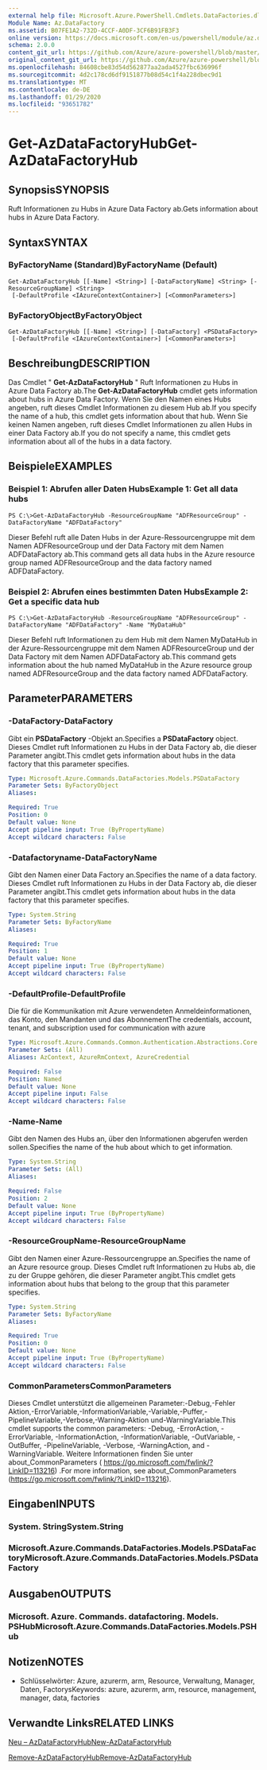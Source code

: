 ```yaml
---
external help file: Microsoft.Azure.PowerShell.Cmdlets.DataFactories.dll-Help.xml
Module Name: Az.DataFactory
ms.assetid: B07FE1A2-732D-4CCF-A0DF-3CF6B91FB3F3
online version: https://docs.microsoft.com/en-us/powershell/module/az.datafactory/get-azdatafactoryhub
schema: 2.0.0
content_git_url: https://github.com/Azure/azure-powershell/blob/master/src/DataFactory/DataFactoryV2/help/Get-AzDataFactoryHub.md
original_content_git_url: https://github.com/Azure/azure-powershell/blob/master/src/DataFactory/DataFactoryV2/help/Get-AzDataFactoryHub.md
ms.openlocfilehash: 84608cbe83d54d562877aa2ada4527fbc636996f
ms.sourcegitcommit: 4d2c178cd6df9151877b08d54c1f4a228dbec9d1
ms.translationtype: MT
ms.contentlocale: de-DE
ms.lasthandoff: 01/29/2020
ms.locfileid: "93651782"
---
```

# <span data-ttu-id="21032-101">Get-AzDataFactoryHub</span><span class="sxs-lookup"><span data-stu-id="21032-101">Get-AzDataFactoryHub</span></span>

## <span data-ttu-id="21032-102">Synopsis</span><span class="sxs-lookup"><span data-stu-id="21032-102">SYNOPSIS</span></span>
<span data-ttu-id="21032-103">Ruft Informationen zu Hubs in Azure Data Factory ab.</span><span class="sxs-lookup"><span data-stu-id="21032-103">Gets information about hubs in Azure Data Factory.</span></span>

## <span data-ttu-id="21032-104">Syntax</span><span class="sxs-lookup"><span data-stu-id="21032-104">SYNTAX</span></span>

### <span data-ttu-id="21032-105">ByFactoryName (Standard)</span><span class="sxs-lookup"><span data-stu-id="21032-105">ByFactoryName (Default)</span></span>
```
Get-AzDataFactoryHub [[-Name] <String>] [-DataFactoryName] <String> [-ResourceGroupName] <String>
 [-DefaultProfile <IAzureContextContainer>] [<CommonParameters>]
```

### <span data-ttu-id="21032-106">ByFactoryObject</span><span class="sxs-lookup"><span data-stu-id="21032-106">ByFactoryObject</span></span>
```
Get-AzDataFactoryHub [[-Name] <String>] [-DataFactory] <PSDataFactory>
 [-DefaultProfile <IAzureContextContainer>] [<CommonParameters>]
```

## <span data-ttu-id="21032-107">Beschreibung</span><span class="sxs-lookup"><span data-stu-id="21032-107">DESCRIPTION</span></span>
<span data-ttu-id="21032-108">Das Cmdlet " **Get-AzDataFactoryHub** " Ruft Informationen zu Hubs in Azure Data Factory ab.</span><span class="sxs-lookup"><span data-stu-id="21032-108">The **Get-AzDataFactoryHub** cmdlet gets information about hubs in Azure Data Factory.</span></span>
<span data-ttu-id="21032-109">Wenn Sie den Namen eines Hubs angeben, ruft dieses Cmdlet Informationen zu diesem Hub ab.</span><span class="sxs-lookup"><span data-stu-id="21032-109">If you specify the name of a hub, this cmdlet gets information about that hub.</span></span>
<span data-ttu-id="21032-110">Wenn Sie keinen Namen angeben, ruft dieses Cmdlet Informationen zu allen Hubs in einer Data Factory ab.</span><span class="sxs-lookup"><span data-stu-id="21032-110">If you do not specify a name, this cmdlet gets information about all of the hubs in a data factory.</span></span>

## <span data-ttu-id="21032-111">Beispiele</span><span class="sxs-lookup"><span data-stu-id="21032-111">EXAMPLES</span></span>

### <span data-ttu-id="21032-112">Beispiel 1: Abrufen aller Daten Hubs</span><span class="sxs-lookup"><span data-stu-id="21032-112">Example 1: Get all data hubs</span></span>
```
PS C:\>Get-AzDataFactoryHub -ResourceGroupName "ADFResourceGroup" -DataFactoryName "ADFDataFactory"
```

<span data-ttu-id="21032-113">Dieser Befehl ruft alle Daten Hubs in der Azure-Ressourcengruppe mit dem Namen ADFResourceGroup und der Data Factory mit dem Namen ADFDataFactory ab.</span><span class="sxs-lookup"><span data-stu-id="21032-113">This command gets all data hubs in the Azure resource group named ADFResourceGroup and the data factory named ADFDataFactory.</span></span>

### <span data-ttu-id="21032-114">Beispiel 2: Abrufen eines bestimmten Daten Hubs</span><span class="sxs-lookup"><span data-stu-id="21032-114">Example 2: Get a specific data hub</span></span>
```
PS C:\>Get-AzDataFactoryHub -ResourceGroupName "ADFResourceGroup" -DataFactoryName "ADFDataFactory" -Name "MyDataHub"
```

<span data-ttu-id="21032-115">Dieser Befehl ruft Informationen zu dem Hub mit dem Namen MyDataHub in der Azure-Ressourcengruppe mit dem Namen ADFResourceGroup und der Data Factory mit dem Namen ADFDataFactory ab.</span><span class="sxs-lookup"><span data-stu-id="21032-115">This command gets information about the hub named MyDataHub in the Azure resource group named ADFResourceGroup and the data factory named ADFDataFactory.</span></span>

## <span data-ttu-id="21032-116">Parameter</span><span class="sxs-lookup"><span data-stu-id="21032-116">PARAMETERS</span></span>

### <span data-ttu-id="21032-117">-DataFactory</span><span class="sxs-lookup"><span data-stu-id="21032-117">-DataFactory</span></span>
<span data-ttu-id="21032-118">Gibt ein **PSDataFactory** -Objekt an.</span><span class="sxs-lookup"><span data-stu-id="21032-118">Specifies a **PSDataFactory** object.</span></span>
<span data-ttu-id="21032-119">Dieses Cmdlet ruft Informationen zu Hubs in der Data Factory ab, die dieser Parameter angibt.</span><span class="sxs-lookup"><span data-stu-id="21032-119">This cmdlet gets information about hubs in the data factory that this parameter specifies.</span></span>

```yaml
Type: Microsoft.Azure.Commands.DataFactories.Models.PSDataFactory
Parameter Sets: ByFactoryObject
Aliases:

Required: True
Position: 0
Default value: None
Accept pipeline input: True (ByPropertyName)
Accept wildcard characters: False
```

### <span data-ttu-id="21032-120">-Datafactoryname</span><span class="sxs-lookup"><span data-stu-id="21032-120">-DataFactoryName</span></span>
<span data-ttu-id="21032-121">Gibt den Namen einer Data Factory an.</span><span class="sxs-lookup"><span data-stu-id="21032-121">Specifies the name of a data factory.</span></span>
<span data-ttu-id="21032-122">Dieses Cmdlet ruft Informationen zu Hubs in der Data Factory ab, die dieser Parameter angibt.</span><span class="sxs-lookup"><span data-stu-id="21032-122">This cmdlet gets information about hubs in the data factory that this parameter specifies.</span></span>

```yaml
Type: System.String
Parameter Sets: ByFactoryName
Aliases:

Required: True
Position: 1
Default value: None
Accept pipeline input: True (ByPropertyName)
Accept wildcard characters: False
```

### <span data-ttu-id="21032-123">-DefaultProfile</span><span class="sxs-lookup"><span data-stu-id="21032-123">-DefaultProfile</span></span>
<span data-ttu-id="21032-124">Die für die Kommunikation mit Azure verwendeten Anmeldeinformationen, das Konto, den Mandanten und das Abonnement</span><span class="sxs-lookup"><span data-stu-id="21032-124">The credentials, account, tenant, and subscription used for communication with azure</span></span>

```yaml
Type: Microsoft.Azure.Commands.Common.Authentication.Abstractions.Core.IAzureContextContainer
Parameter Sets: (All)
Aliases: AzContext, AzureRmContext, AzureCredential

Required: False
Position: Named
Default value: None
Accept pipeline input: False
Accept wildcard characters: False
```

### <span data-ttu-id="21032-125">-Name</span><span class="sxs-lookup"><span data-stu-id="21032-125">-Name</span></span>
<span data-ttu-id="21032-126">Gibt den Namen des Hubs an, über den Informationen abgerufen werden sollen.</span><span class="sxs-lookup"><span data-stu-id="21032-126">Specifies the name of the hub about which to get information.</span></span>

```yaml
Type: System.String
Parameter Sets: (All)
Aliases:

Required: False
Position: 2
Default value: None
Accept pipeline input: True (ByPropertyName)
Accept wildcard characters: False
```

### <span data-ttu-id="21032-127">-ResourceGroupName</span><span class="sxs-lookup"><span data-stu-id="21032-127">-ResourceGroupName</span></span>
<span data-ttu-id="21032-128">Gibt den Namen einer Azure-Ressourcengruppe an.</span><span class="sxs-lookup"><span data-stu-id="21032-128">Specifies the name of an Azure resource group.</span></span>
<span data-ttu-id="21032-129">Dieses Cmdlet ruft Informationen zu Hubs ab, die zu der Gruppe gehören, die dieser Parameter angibt.</span><span class="sxs-lookup"><span data-stu-id="21032-129">This cmdlet gets information about hubs that belong to the group that this parameter specifies.</span></span>

```yaml
Type: System.String
Parameter Sets: ByFactoryName
Aliases:

Required: True
Position: 0
Default value: None
Accept pipeline input: True (ByPropertyName)
Accept wildcard characters: False
```

### <span data-ttu-id="21032-130">CommonParameters</span><span class="sxs-lookup"><span data-stu-id="21032-130">CommonParameters</span></span>
<span data-ttu-id="21032-131">Dieses Cmdlet unterstützt die allgemeinen Parameter:-Debug,-Fehler Aktion,-ErrorVariable,-InformationVariable,-Variable,-Puffer,-PipelineVariable,-Verbose,-Warning-Aktion und-WarningVariable.</span><span class="sxs-lookup"><span data-stu-id="21032-131">This cmdlet supports the common parameters: -Debug, -ErrorAction, -ErrorVariable, -InformationAction, -InformationVariable, -OutVariable, -OutBuffer, -PipelineVariable, -Verbose, -WarningAction, and -WarningVariable.</span></span> <span data-ttu-id="21032-132">Weitere Informationen finden Sie unter about_CommonParameters ( https://go.microsoft.com/fwlink/?LinkID=113216) .</span><span class="sxs-lookup"><span data-stu-id="21032-132">For more information, see about_CommonParameters (https://go.microsoft.com/fwlink/?LinkID=113216).</span></span>

## <span data-ttu-id="21032-133">Eingaben</span><span class="sxs-lookup"><span data-stu-id="21032-133">INPUTS</span></span>

### <span data-ttu-id="21032-134">System. String</span><span class="sxs-lookup"><span data-stu-id="21032-134">System.String</span></span>

### <span data-ttu-id="21032-135">Microsoft.Azure.Commands.DataFactories.Models.PSDataFactory</span><span class="sxs-lookup"><span data-stu-id="21032-135">Microsoft.Azure.Commands.DataFactories.Models.PSDataFactory</span></span>

## <span data-ttu-id="21032-136">Ausgaben</span><span class="sxs-lookup"><span data-stu-id="21032-136">OUTPUTS</span></span>

### <span data-ttu-id="21032-137">Microsoft. Azure. Commands. datafactoring. Models. PSHub</span><span class="sxs-lookup"><span data-stu-id="21032-137">Microsoft.Azure.Commands.DataFactories.Models.PSHub</span></span>

## <span data-ttu-id="21032-138">Notizen</span><span class="sxs-lookup"><span data-stu-id="21032-138">NOTES</span></span>
* <span data-ttu-id="21032-139">Schlüsselwörter: Azure, azurerm, arm, Resource, Verwaltung, Manager, Daten, Factorys</span><span class="sxs-lookup"><span data-stu-id="21032-139">Keywords: azure, azurerm, arm, resource, management, manager, data, factories</span></span>

## <span data-ttu-id="21032-140">Verwandte Links</span><span class="sxs-lookup"><span data-stu-id="21032-140">RELATED LINKS</span></span>

[<span data-ttu-id="21032-141">Neu – AzDataFactoryHub</span><span class="sxs-lookup"><span data-stu-id="21032-141">New-AzDataFactoryHub</span></span>](./New-AzDataFactoryHub.md)

[<span data-ttu-id="21032-142">Remove-AzDataFactoryHub</span><span class="sxs-lookup"><span data-stu-id="21032-142">Remove-AzDataFactoryHub</span></span>](./Remove-AzDataFactoryHub.md)


